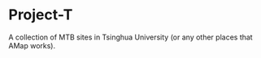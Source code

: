 Project-T
===

A collection of MTB sites in Tsinghua University (or any other places that AMap works).
